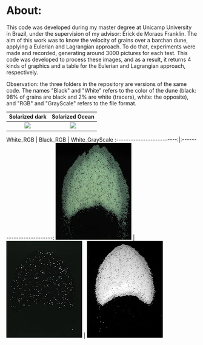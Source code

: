 # About: 

  This code was developed during my master degree at Unicamp University in Brazil, under the supervision of my advisor: Erick de Moraes Franklin. The aim of this work was to know the velocity of grains over a barchan dune, applying a Eulerian and Lagrangian approach. To do that, experiments were made and recorded, generating around 3000 pictures for each test. This code was developed to process these images, and as a result, it returns 4 kinds of graphics and a table for the Eulerian and Lagrangian approach, respectively.
  
  Observation: the three folders in the repository are versions of the same code. The names "Black" and "White" refers to the color of the dune (black: 98% of grains are black and 2% are white (tracers), white: the opposite), and "RGB" and "GrayScale" refers to the file format.


Solarized dark             |  Solarized Ocean
:-------------------------:|:-------------------------:
![](https://...Dark.png)  |  ![](https://...Ocean.png)

White_RGB             |  Black_RGB             |  White_GrayScale
:-------------------------:|:-------------------------:
![](Figures/White_RGB.jpg)  |  ![](Figures/Black_RGB.jpg)  |  ![](Figures/White_GrayScale.jpg)
